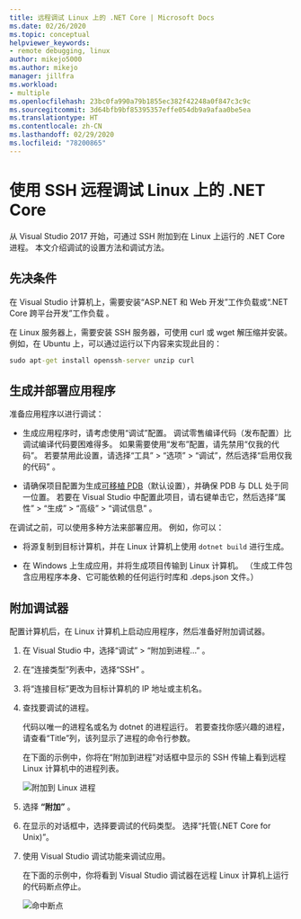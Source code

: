 ```yaml
---
title: 远程调试 Linux 上的 .NET Core | Microsoft Docs
ms.date: 02/26/2020
ms.topic: conceptual
helpviewer_keywords:
- remote debugging, linux
author: mikejo5000
ms.author: mikejo
manager: jillfra
ms.workload:
- multiple
ms.openlocfilehash: 23bc0fa990a79b1855ec382f42248a0f847c3c9c
ms.sourcegitcommit: 3d64bfb9bf85395357effe054db9a9afaa0be5ea
ms.translationtype: HT
ms.contentlocale: zh-CN
ms.lasthandoff: 02/29/2020
ms.locfileid: "78200865"
---
```

# <a name="remote-debug-net-core-on-linux-using-ssh"></a>使用 SSH 远程调试 Linux 上的 .NET Core

从 Visual Studio 2017 开始，可通过 SSH 附加到在 Linux 上运行的 .NET Core 进程。 本文介绍调试的设置方法和调试方法。

## <a name="prerequisites"></a>先决条件

在 Visual Studio 计算机上，需要安装“ASP.NET 和 Web 开发”工作负载或“.NET Core 跨平台开发”工作负载 。

在 Linux 服务器上，需要安装 SSH 服务器，可使用 curl 或 wget 解压缩并安装。 例如，在 Ubuntu 上，可以通过运行以下内容来实现此目的：

``` cmd
sudo apt-get install openssh-server unzip curl
```

## <a name="build-and-deploy-the-application"></a>生成并部署应用程序

准备应用程序以进行调试：

- 生成应用程序时，请考虑使用“调试”配置。 调试零售编译代码（发布配置）比调试编译代码要困难得多。 如果需要使用“发布”配置，请先禁用“仅我的代码”。 若要禁用此设置，请选择“工具” > “选项” > “调试”，然后选择“启用仅我的代码”   。

- 请确保项目配置为生成[可移植 PDB](https://github.com/OmniSharp/omnisharp-vscode/wiki/Portable-PDBs)（默认设置），并确保 PDB 与 DLL 处于同一位置。 若要在 Visual Studio 中配置此项目，请右键单击它，然后选择“属性” > “生成” > “高级” > “调试信息”   。

在调试之前，可以使用多种方法来部署应用。 例如，你可以：

- 将源复制到目标计算机，并在 Linux 计算机上使用 ```dotnet build``` 进行生成。

- 在 Windows 上生成应用，并将生成项目传输到 Linux 计算机。 （生成工件包含应用程序本身、它可能依赖的任何运行时库和 .deps.json 文件。）

## <a name="attach-the-debugger"></a>附加调试器

配置计算机后，在 Linux 计算机上启动应用程序，然后准备好附加调试器。

1. 在 Visual Studio 中，选择“调试” > “附加到进程…” 。

1. 在“连接类型”列表中，选择“SSH” 。

1. 将“连接目标”更改为目标计算机的 IP 地址或主机名。

1. 查找要调试的进程。

   代码以唯一的进程名或名为 dotnet 的进程运行。 若要查找你感兴趣的进程，请查看“Title”列，该列显示了进程的命令行参数。

   在下面的示例中，你将在“附加到进程”对话框中显示的 SSH 传输上看到远程 Linux 计算机中的进程列表。

   ![附加到 Linux 进程](media/remote-debug-linux-over-ssh-attach.png)

1. 选择 **“附加”** 。

1. 在显示的对话框中，选择要调试的代码类型。 选择“托管(.NET Core for Unix)”。

1. 使用 Visual Studio 调试功能来调试应用。

   在下面的示例中，你将看到 Visual Studio 调试器在远程 Linux 计算机上运行的代码断点停止。

   ![命中断点](media/remote-debug-linux-over-ssh-hit-breakpoint.png)